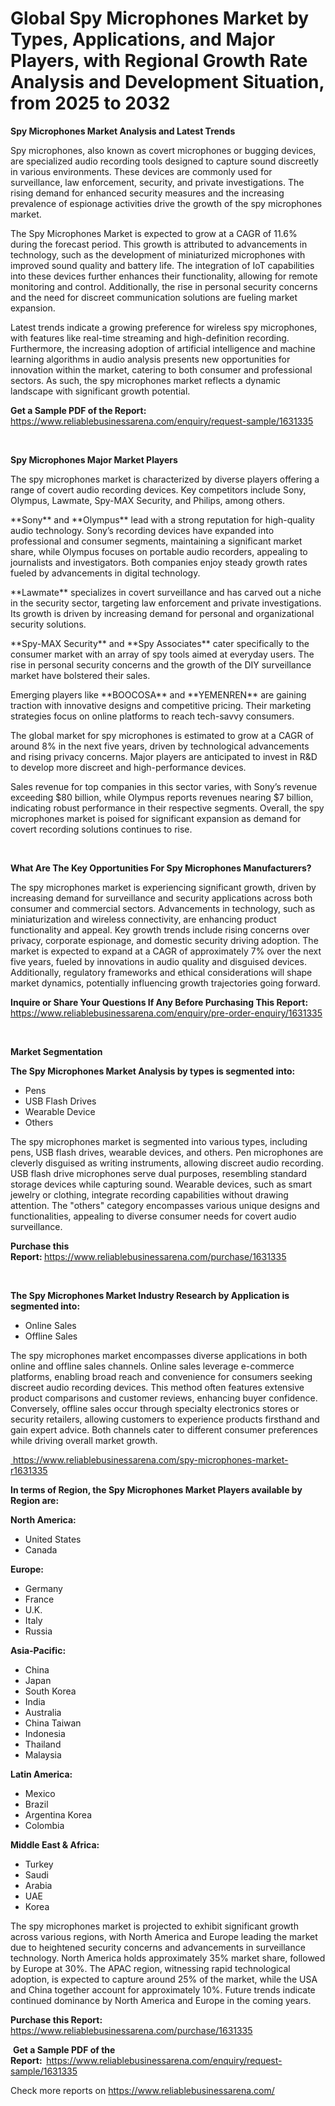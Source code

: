 <p><h1>Global Spy Microphones Market by Types, Applications, and Major Players, with Regional Growth Rate Analysis and Development Situation, from 2025 to 2032</h1></p><p><strong>Spy Microphones Market Analysis and Latest Trends</strong></p>
<p><p>Spy microphones, also known as covert microphones or bugging devices, are specialized audio recording tools designed to capture sound discreetly in various environments. These devices are commonly used for surveillance, law enforcement, security, and private investigations. The rising demand for enhanced security measures and the increasing prevalence of espionage activities drive the growth of the spy microphones market.</p><p>The Spy Microphones Market is expected to grow at a CAGR of 11.6% during the forecast period. This growth is attributed to advancements in technology, such as the development of miniaturized microphones with improved sound quality and battery life. The integration of IoT capabilities into these devices further enhances their functionality, allowing for remote monitoring and control. Additionally, the rise in personal security concerns and the need for discreet communication solutions are fueling market expansion.</p><p>Latest trends indicate a growing preference for wireless spy microphones, with features like real-time streaming and high-definition recording. Furthermore, the increasing adoption of artificial intelligence and machine learning algorithms in audio analysis presents new opportunities for innovation within the market, catering to both consumer and professional sectors. As such, the spy microphones market reflects a dynamic landscape with significant growth potential.</p></p>
<p><strong>Get a Sample PDF of the Report:&nbsp;</strong> <a href="https://www.reliablebusinessarena.com/enquiry/request-sample/1631335?utm_campaign=2106&utm_medium=2&utm_source=Github&utm_content=ia&utm_term=08022025&utm_id=spy-microphones">https://www.reliablebusinessarena.com/enquiry/request-sample/1631335</a></p>
<p>&nbsp;</p>
<p><strong>Spy Microphones Major Market Players</strong></p>
<p><p>The spy microphones market is characterized by diverse players offering a range of covert audio recording devices. Key competitors include Sony, Olympus, Lawmate, Spy-MAX Security, and Philips, among others. </p><p>**Sony** and **Olympus** lead with a strong reputation for high-quality audio technology. Sony’s recording devices have expanded into professional and consumer segments, maintaining a significant market share, while Olympus focuses on portable audio recorders, appealing to journalists and investigators. Both companies enjoy steady growth rates fueled by advancements in digital technology.</p><p>**Lawmate** specializes in covert surveillance and has carved out a niche in the security sector, targeting law enforcement and private investigations. Its growth is driven by increasing demand for personal and organizational security solutions.</p><p>**Spy-MAX Security** and **Spy Associates** cater specifically to the consumer market with an array of spy tools aimed at everyday users. The rise in personal security concerns and the growth of the DIY surveillance market have bolstered their sales.</p><p>Emerging players like **BOOCOSA** and **YEMENREN** are gaining traction with innovative designs and competitive pricing. Their marketing strategies focus on online platforms to reach tech-savvy consumers.</p><p>The global market for spy microphones is estimated to grow at a CAGR of around 8% in the next five years, driven by technological advancements and rising privacy concerns. Major players are anticipated to invest in R&D to develop more discreet and high-performance devices.</p><p>Sales revenue for top companies in this sector varies, with Sony’s revenue exceeding $80 billion, while Olympus reports revenues nearing $7 billion, indicating robust performance in their respective segments. Overall, the spy microphones market is poised for significant expansion as demand for covert recording solutions continues to rise.</p></p>
<p>&nbsp;</p>
<p><strong>What Are The Key Opportunities For Spy Microphones Manufacturers?</strong></p>
<p><p>The spy microphones market is experiencing significant growth, driven by increasing demand for surveillance and security applications across both consumer and commercial sectors. Advancements in technology, such as miniaturization and wireless connectivity, are enhancing product functionality and appeal. Key growth trends include rising concerns over privacy, corporate espionage, and domestic security driving adoption. The market is expected to expand at a CAGR of approximately 7% over the next five years, fueled by innovations in audio quality and disguised devices. Additionally, regulatory frameworks and ethical considerations will shape market dynamics, potentially influencing growth trajectories going forward.</p></p>
<p><strong>Inquire or Share Your Questions If Any Before Purchasing This Report:</strong> <a href="https://www.reliablebusinessarena.com/enquiry/pre-order-enquiry/1631335?utm_campaign=2106&utm_medium=2&utm_source=Github&utm_content=ia&utm_term=08022025&utm_id=spy-microphones">https://www.reliablebusinessarena.com/enquiry/pre-order-enquiry/1631335</a></p>
<p>&nbsp;</p>
<p><strong>Market Segmentation</strong></p>
<p><strong>The Spy Microphones Market Analysis by types is segmented into:</strong></p>
<p><ul><li>Pens</li><li>USB Flash Drives</li><li>Wearable Device</li><li>Others</li></ul></p>
<p><p>The spy microphones market is segmented into various types, including pens, USB flash drives, wearable devices, and others. Pen microphones are cleverly disguised as writing instruments, allowing discreet audio recording. USB flash drive microphones serve dual purposes, resembling standard storage devices while capturing sound. Wearable devices, such as smart jewelry or clothing, integrate recording capabilities without drawing attention. The "others" category encompasses various unique designs and functionalities, appealing to diverse consumer needs for covert audio surveillance.</p></p>
<p><strong>Purchase this Report:&nbsp;</strong><a href="https://www.reliablebusinessarena.com/purchase/1631335?utm_campaign=2106&utm_medium=2&utm_source=Github&utm_content=ia&utm_term=08022025&utm_id=spy-microphones">https://www.reliablebusinessarena.com/purchase/1631335</a></p>
<p>&nbsp;</p>
<p><strong>The Spy Microphones Market Industry Research by Application is segmented into:</strong></p>
<p><ul><li>Online Sales</li><li>Offline Sales</li></ul></p>
<p><p>The spy microphones market encompasses diverse applications in both online and offline sales channels. Online sales leverage e-commerce platforms, enabling broad reach and convenience for consumers seeking discreet audio recording devices. This method often features extensive product comparisons and customer reviews, enhancing buyer confidence. Conversely, offline sales occur through specialty electronics stores or security retailers, allowing customers to experience products firsthand and gain expert advice. Both channels cater to different consumer preferences while driving overall market growth.</p></p>
<p><a href="https://www.reliablebusinessarena.com/spy-microphones-market-r1631335?utm_campaign=2106&utm_medium=2&utm_source=Github&utm_content=ia&utm_term=08022025&utm_id=spy-microphones">&nbsp;https://www.reliablebusinessarena.com/spy-microphones-market-r1631335</a></p>
<p><strong>In terms of Region, the Spy Microphones Market Players available by Region are:</strong></p>
<p>
    <p> <strong> North America: </strong>
        <ul>
            <li>United States</li>
            <li>Canada</li>
        </ul>
        </p> 
    <p> <strong> Europe: </strong>
        <ul>
            <li>Germany</li>
            <li>France</li>
            <li>U.K.</li>
            <li>Italy</li>
            <li>Russia</li>
        </ul>
        </p> 
    <p> <strong> Asia-Pacific: </strong>
        <ul>
            <li>China</li>
            <li>Japan</li>
            <li>South Korea</li>
            <li>India</li>
            <li>Australia</li>
            <li>China Taiwan</li>
            <li>Indonesia</li>
            <li>Thailand</li>
            <li>Malaysia</li>
        </ul>
        </p> 
    <p> <strong> Latin America: </strong>
        <ul>
            <li>Mexico</li>
            <li>Brazil</li>
            <li>Argentina Korea</li>
            <li>Colombia</li>
        </ul>
        </p> 
    <p> <strong> Middle East & Africa: </strong>
        <ul>
            <li>Turkey</li>
            <li>Saudi</li>
            <li>Arabia</li>
            <li>UAE</li>
            <li>Korea</li>
        </ul>
    </p>
    </p>
<p><p>The spy microphones market is projected to exhibit significant growth across various regions, with North America and Europe leading the market due to heightened security concerns and advancements in surveillance technology. North America holds approximately 35% market share, followed by Europe at 30%. The APAC region, witnessing rapid technological adoption, is expected to capture around 25% of the market, while the USA and China together account for approximately 10%. Future trends indicate continued dominance by North America and Europe in the coming years.</p></p>
<p><strong>Purchase this Report: </strong><a href="https://www.reliablebusinessarena.com/purchase/1631335?utm_campaign=2106&utm_medium=2&utm_source=Github&utm_content=ia&utm_term=08022025&utm_id=spy-microphones">https://www.reliablebusinessarena.com/purchase/1631335</a></p>
<p>&nbsp;<strong>Get a Sample PDF of the Report:&nbsp;&nbsp;</strong><a href="https://www.reliablebusinessarena.com/enquiry/request-sample/1631335?utm_campaign=2106&utm_medium=2&utm_source=Github&utm_content=ia&utm_term=08022025&utm_id=spy-microphones">https://www.reliablebusinessarena.com/enquiry/request-sample/1631335</a></p>
<p><strong></strong></p>
<p>Check more reports on <a href="https://www.reliablebusinessarena.com/?utm_campaign=2106&utm_medium=2&utm_source=Github&utm_content=ia&utm_term=08022025&utm_id=spy-microphones">https://www.reliablebusinessarena.com/</a></p>